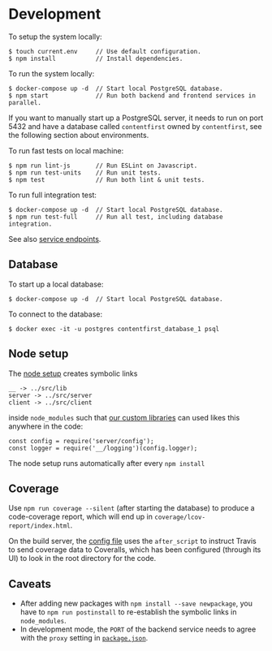 # Development

To setup the system locally:

    $ touch current.env     // Use default configuration.
    $ npm install           // Install dependencies.

To run the system locally:

    $ docker-compose up -d  // Start local PostgreSQL database.
    $ npm start             // Run both backend and frontend services in parallel.

If you want to manually start up a PostgreSQL server, it needs to run on port 5432 and have a database called `contentfirst` owned by `contentfirst`, see the following section about environments.

To run fast tests on local machine:

    $ npm run lint-js       // Run ESLint on Javascript.
    $ npm run test-units    // Run unit tests.
    $ npm test              // Run both lint & unit tests.

To run full integration test:

    $ docker-compose up -d  // Start local PostgreSQL database.
    $ npm run test-full     // Run all test, including database integration.

See also [service endpoints](../doc/endpoints.md).

## Database

To start up a local database:

    $ docker-compose up -d  // Start local PostgreSQL database.

To connect to the database:

    $ docker exec -it -u postgres contentfirst_database_1 psql

## Node setup

The [node setup](../setup-node-env.sh) creates symbolic links

    __ -> ../src/lib
    server -> ../src/server
    client -> ../src/client

inside `node_modules` such that [our custom libraries](lib/) can used likes this anywhere in the code:

    const config = require('server/config');
    const logger = require('__/logging')(config.logger);

The node setup runs automatically after every `npm install`

## Coverage

Use `npm run coverage --silent` (after starting the database) to produce a code-coverage report, which will end up in `coverage/lcov-report/index.html`.

On the build server, the [config file](../.travis.yml) uses the `after_script` to instruct Travis to send coverage data to Coveralls, which has been configured (through its UI) to look in the root directory for the code.

## Caveats

- After adding new packages with `npm install --save newpackage`, you have to `npm run postinstall` to re-establish the symbolic links in `node_modules`.
- In development mode, the `PORT` of the backend service needs to agree with the `proxy` setting in [`package.json`](package.json).
